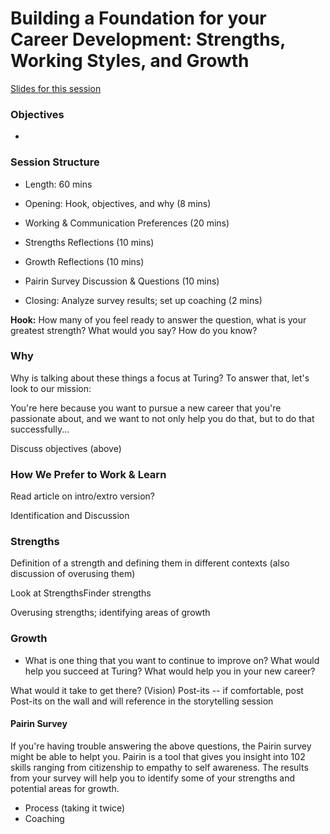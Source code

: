 # Building a Foundation for your Career Development: Strengths, Working Styles, and Growth

[Slides for this session](https://docs.google.com/presentation/d/1JBeeABFkMvWjbXZDDxiOaW9iFHIhzQT2C-UxIEaQAvs/edit?usp=sharing)

### Objectives
* 

### Session Structure
* Length: 60 mins

* Opening: Hook, objectives, and why (8 mins)
* Working & Communication Preferences (20 mins)
* Strengths Reflections (10 mins)
* Growth Reflections (10 mins)
* Pairin Survey Discussion & Questions (10 mins)
* Closing: Analyze survey results; set up coaching (2 mins)

**Hook:** How many of you feel ready to answer the question, what is your greatest strength? What would you say? How do you know? 

### Why
Why is talking about these things a focus at Turing? To answer that, let's look to our mission:


You're here because you want to pursue a new career that you're passionate about, and we want to not only help you do that, but to do that successfully...

Discuss objectives (above)

### How We Prefer to Work & Learn
Read article on intro/extro version?

Identification and Discussion



### Strengths
Definition of a strength and defining them in different contexts (also discussion of overusing them)

Look at StrengthsFinder strengths

Overusing strengths; identifying areas of growth


### Growth
* What is one thing that you want to continue to improve on? What would help you succeed at Turing? What would help you in your new career?

What would it take to get there? (Vision)
Post-its -- if comfortable, post Post-its on the wall and will reference in the storytelling session 

#### Pairin Survey 
If you're having trouble answering the above questions, the Pairin survey might be able to helpt you. Pairin is a tool that gives you insight into 102 skills ranging from citizenship to empathy to self awareness. The results from your survey will help you to identify some of your strengths and potential areas for growth. 

* Process (taking it twice)
* Coaching 


